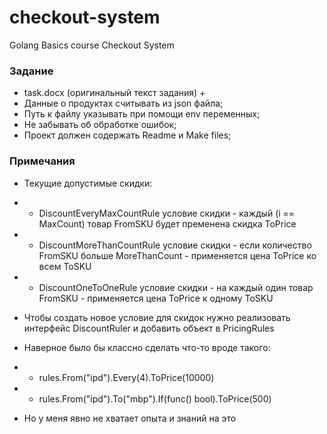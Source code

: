 # checkout-system
Golang Basics course Checkout System

### Задание

- task.docx (оригинальный текст задания) +
- Данные о продуктах считывать из json файла; 
- Путь к файлу указывать при помощи env переменных; 
- Не забывать об обработке ошибок; 
- Проект должен содержать Readme и Make files;  


### Примечания

- Текущие допустимые скидки:
- - DiscountEveryMaxCountRule условие скидки - каждый (i == MaxCount) товар FromSKU будет пременена скидка ToPrice
- - DiscountMoreThanCountRule условие скидки - если количество FromSKU больше MoreThanCount - применяется цена ToPrice ко всем ToSKU
- - DiscountOneToOneRule условие скидки - на каждый один товар FromSKU - применяется цена ToPrice к одному ToSKU

- Чтобы создать новое условие для скидок нужно реализовать интерфейс DiscountRuler и добавить объект в PricingRules


- Наверное было бы классно сделать что-то вроде такого:
- - rules.From("ipd").Every(4).ToPrice(10000)
- - rules.From("ipd").To("mbp").If(func() bool).ToPrice(500)
- Но у меня явно не хватает опыта и знаний на это